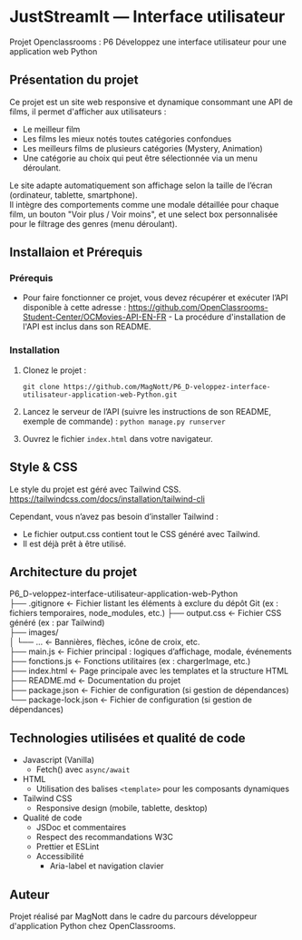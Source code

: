# JustStreamIt — Interface utilisateur

Projet Openclassrooms : P6 Développez une interface utilisateur pour une application web Python

## Présentation du projet

Ce projet est un site web responsive et dynamique consommant une API de films, il permet d'afficher aux utilisateurs :

- Le meilleur film
- Les films les mieux notés toutes catégories confondues
- Les meilleurs films de plusieurs catégories (Mystery, Animation)
- Une catégorie au choix qui peut être sélectionnée via un menu déroulant.

Le site adapte automatiquement son affichage selon la taille de l’écran (ordinateur, tablette, smartphone).  
Il intègre des comportements comme une modale détaillée pour chaque film, un bouton "Voir plus / Voir moins", et une select box personnalisée pour le filtrage des genres (menu déroulant).

## Installaion et Prérequis

### Prérequis

- Pour faire fonctionner ce projet, vous devez récupérer et exécuter l’API disponible à cette adresse :
  https://github.com/OpenClassrooms-Student-Center/OCMovies-API-EN-FR - La procédure d'installation de l'API est inclus dans son README.

### Installation

1. Clonez le projet :

    `git clone https://github.com/MagNott/P6_D-veloppez-interface-utilisateur-application-web-Python.git`

2. Lancez le serveur de l’API (suivre les instructions de son README, exemple de commande) :
   `python manage.py runserver`

3. Ouvrez le fichier `index.html` dans votre navigateur.

## Style & CSS

Le style du projet est géré avec Tailwind CSS.
https://tailwindcss.com/docs/installation/tailwind-cli

Cependant, vous n’avez pas besoin d’installer Tailwind :

- Le fichier output.css contient tout le CSS généré avec Tailwind.
- Il est déjà prêt à être utilisé.

## Architecture du projet

P6_D-veloppez-interface-utilisateur-application-web-Python  
├── .gitignore ← Fichier listant les éléments à exclure du dépôt Git (ex : fichiers temporaires, node_modules, etc.)
├── output.css ← Fichier CSS généré (ex : par Tailwind)  
├── images/  
│ └── ... ← Bannières, flèches, icône de croix, etc.  
├── main.js ← Fichier principal : logiques d’affichage, modale, événements  
├── fonctions.js ← Fonctions utilitaires (ex : chargerImage, etc.)  
├── index.html ← Page principale avec les templates et la structure HTML  
├── README.md ← Documentation du projet  
├── package.json ← Fichier de configuration (si gestion de dépendances)  
└── package-lock.json ← Fichier de configuration (si gestion de dépendances)

## Technologies utilisées et qualité de code

- Javascript (Vanilla)
  - Fetch() avec `async/await`
- HTML
  - Utilisation des balises `<template>` pour les composants dynamiques
- Tailwind CSS
  - Responsive design (mobile, tablette, desktop)
- Qualité de code
  - JSDoc et commentaires
  - Respect des recommandations W3C
  - Prettier et ESLint
  - Accessibilité
    - Aria-label et navigation clavier

## Auteur

Projet réalisé par MagNott dans le cadre du parcours développeur d'application Python chez OpenClassrooms.
